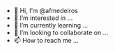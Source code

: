 - 👋 Hi, I’m @afmedeiros
- 👀 I’m interested in ...
- 🌱 I’m currently learning ...
- 💞️ I’m looking to collaborate on ...
- 📫 How to reach me ...

<div align="left">
  <img height="160em" src="https://github-readme-stats.vercel.app/api?username=afmedeiros&show_icons=true&theme=tokyonight&include_all_commits=true&count_private=true%22/%3E
  <img height="160em" src="https://github-readme-stats.vercel.app/api/top-langs/?username=afmedeiros&layout=compact&langs_count=7&theme=tokyonight&include_all_commits=true&count_private=true%22/%3E
</div>
  
<!---
afmedeiros/afmedeiros is a ✨ special ✨ repository because its `README.md` (this file) appears on your GitHub profile.
You can click the Preview link to take a look at your changes.
--->
